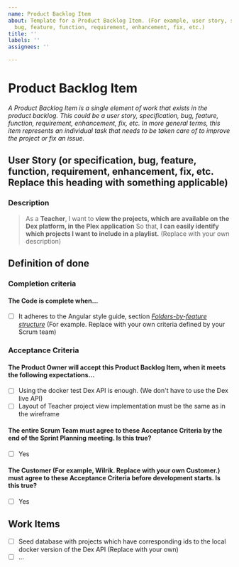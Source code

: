 ```yaml
---
name: Product Backlog Item
about: Template for a Product Backlog Item. (For example, user story, specification,
  bug, feature, function, requirement, enhancement, fix, etc.)
title: ''
labels: ''
assignees: ''

---
```


# Product Backlog Item
_A Product Backlog Item is a single element of work that exists in the product backlog. This could be a  user story, specification, bug, feature, function, requirement, enhancement, fix, etc. In more general terms, this item represents an individual task that needs to be taken care of to improve the project or fix an issue._

## User Story (or specification, bug, feature, function, requirement, enhancement, fix, etc. Replace this heading with something applicable)

### Description
> As a **Teacher**,
	I want to **view the projects, which are available on the Dex platform, in the Plex application**
	So that, **I can easily identify which projects I want to include in a playlist.** (Replace with your own description)

## Definition of done

### Completion criteria

#### The Code is complete when...
- [ ] It adheres to the Angular style guide, section [_Folders-by-feature structure_](https://angular.io/guide/styleguide#folders-by-feature-structure) (For example. Replace with your own criteria defined by your Scrum team)

### Acceptance Criteria
#### The Product Owner will accept this Product Backlog Item, when it meets the following expectations...
- [ ] Using the docker test Dex API is enough. (We don't have to use the Dex live API)
- [ ] Layout of Teacher project view implementation must be the same as in the wireframe

#### The entire Scrum Team must agree to these Acceptance Criteria by the end of the Sprint Planning meeting. Is this true?
- [ ] Yes

#### The Customer (For example, Wilrik. Replace with your own Customer.) must agree to these Acceptance Criteria before development starts. Is this true?
- [ ] Yes

## Work Items
- [ ] Seed database with projects which have corresponding ids to the local docker version of the Dex API (Replace with your own)
- [ ] ...
